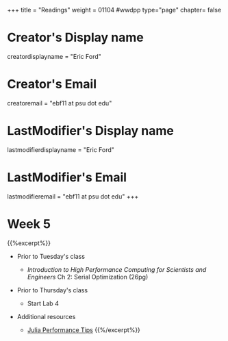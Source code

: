 +++
title = "Readings"
weight = 01104  #wwdpp
type="page"
chapter= false

# Creator's Display name
creatordisplayname = "Eric Ford"
# Creator's Email
creatoremail = "ebf11 at psu dot edu"
# LastModifier's Display name
lastmodifierdisplayname = "Eric Ford"
# LastModifier's Email
lastmodifieremail = "ebf11 at psu dot edu"
+++


# Week 5
{{%excerpt%}}
- Prior to Tuesday's class
   + _Introduction to High Performance Computing for Scientists and Engineers_ Ch 2: Serial Optimization (26pg) 
- Prior to Thursday's class
   + Start Lab 4

- Additional resources
   + [Julia Performance Tips](https://docs.julialang.org/en/v1/manual/performance-tips/index.html)
{{%/excerpt%}}
